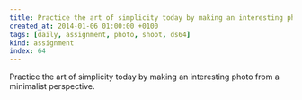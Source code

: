 ```yaml
---
title: Practice the art of simplicity today by making an interesting photo from a minimalist perspective.
created_at: 2014-01-06 01:00:00 +0100
tags: [daily, assignment, photo, shoot, ds64]
kind: assignment
index: 64
---
```


Practice the art of simplicity today by making an interesting photo from a minimalist perspective.
